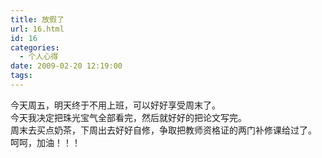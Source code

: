 ```yaml
---
title: 放假了
url: 16.html
id: 16
categories:
  - 个人心得
date: 2009-02-20 12:19:00
tags:
---
```


今天周五，明天终于不用上班，可以好好享受周末了。  
今天我决定把珠光宝气全部看完，然后就好好的把论文写完。  
周末去买点奶茶，下周出去好好自修，争取把教师资格证的两门补修课给过了。  
呵呵，加油！！！